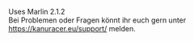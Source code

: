 Uses Marlin 2.1.2  
Bei Problemen oder Fragen könnt ihr euch gern unter <https://kanuracer.eu/support/> melden.